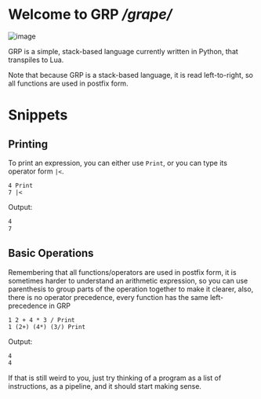 # Welcome to GRP */grape/*

![image](https://github.com/piravelha/GRP-language/assets/140568241/1184021f-4437-4e6b-a063-40c3aa2856d4)

GRP is a simple, stack-based language currently written in Python, that transpiles to Lua.

Note that because GRP is a stack-based language, it is read left-to-right, so all functions are used in postfix form.

# Snippets

## Printing
To print an expression, you can either use `Print`, or you can type its operator form `|<`.
```grp
4 Print
7 |<
```
Output:
```sh
4
7
```


## Basic Operations
Remembering that all functions/operators are used in postfix form, it is sometimes harder
to understand an arithmetic expression, so you can use parenthesis to group parts of the
operation together to make it clearer, also, there is no operator precedence, every function
has the same left-precedence in GRP

```grp
1 2 + 4 * 3 / Print
1 (2+) (4*) (3/) Print
```
Output:
```sh
4
4
```

If that is still weird to you, just try thinking of a program as a list of instructions,
as a pipeline, and it should start making sense.
